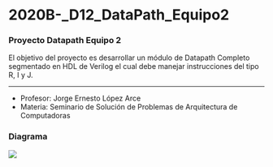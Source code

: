 # 2020B-_D12_DataPath_Equipo2

### Proyecto Datapath Equipo 2
El objetivo del proyecto es desarrollar un módulo de Datapath Completo segmentado en HDL de Verilog el cual debe manejar instrucciones del tipo R, I y J. 

_________________________________________________________________________________________________________________________________________________________
* Profesor: Jorge Ernesto López Arce
* Materia: Seminario de Solución de Problemas de Arquitectura de Computadoras

### Diagrama
![](https://d2vlcm61l7u1fs.cloudfront.net/media%2F63b%2F63b8364b-1ba0-467c-87f2-60b74041b998%2FphpArhSpB.png)



